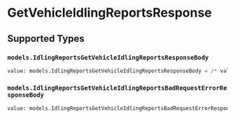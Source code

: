 # GetVehicleIdlingReportsResponse


## Supported Types

### `models.IdlingReportsGetVehicleIdlingReportsResponseBody`

```python
value: models.IdlingReportsGetVehicleIdlingReportsResponseBody = /* values here */
```

### `models.IdlingReportsGetVehicleIdlingReportsBadRequestErrorResponseBody`

```python
value: models.IdlingReportsGetVehicleIdlingReportsBadRequestErrorResponseBody = /* values here */
```

